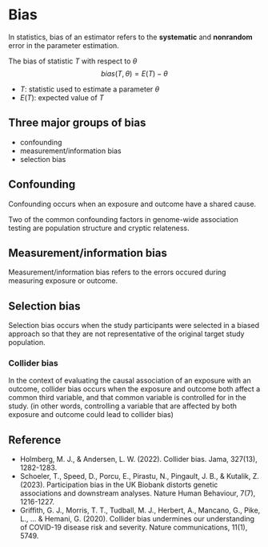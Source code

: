 
# Bias

In statistics, bias of an estimator refers to the **systematic** and **nonrandom** error in the parameter estimation.

The bias of statistic $T$ with respect to $\theta$
$$
bias(T, \theta) = E(T) - \theta
$$

- $T$: statistic used to estimate a parameter $\theta$
- $E(T)$: expected value of $T$

## Three major groups of bias

- confounding
- measurement/information bias
- selection bias

## Confounding

Confounding occurs when an exposure and outcome have a shared cause.

Two of the common confounding factors in genome-wide association testing are population structure and cryptic relateness.



## Measurement/information bias

Measurement/information bias refers to the errors occured during measuring exposure or outcome.

## Selection bias

Selection bias occurs when the study participants were selected in a biased approach so that they are not representative of the original target study population.

### Collider bias

In the context of evaluating the causal association of an exposure with an outcome, collider bias occurs when the exposure and outcome both affect a common third variable, and that common variable is controlled for in the study.
(in other words, controlling a variable that are affected by both exposure and outcome could lead to collider bias)



## Reference

- Holmberg, M. J., & Andersen, L. W. (2022). Collider bias. Jama, 327(13), 1282-1283.
- Schoeler, T., Speed, D., Porcu, E., Pirastu, N., Pingault, J. B., & Kutalik, Z. (2023). Participation bias in the UK Biobank distorts genetic associations and downstream analyses. Nature Human Behaviour, 7(7), 1216-1227.
- Griffith, G. J., Morris, T. T., Tudball, M. J., Herbert, A., Mancano, G., Pike, L., ... & Hemani, G. (2020). Collider bias undermines our understanding of COVID-19 disease risk and severity. Nature communications, 11(1), 5749.